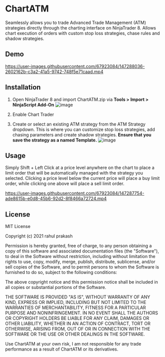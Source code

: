 # ChartATM
Seamlessly allows you to trade Advanced Trade Management (ATM) strategies directly through the charting interface on NinjaTrader 8. Allows chart execution of orders with custom stop loss strategies, chase rules and shadow strategies.

## Demo

https://user-images.githubusercontent.com/67923084/147288036-2602162b-c3a2-41a5-9742-748f5e71caad.mp4


## Installation
1. Open NinjaTrader 8 and import ChartATM.zip via **Tools > Import > NinjaScript Add-On**
![image](https://user-images.githubusercontent.com/67923084/147281220-d916fdd6-3f01-4a14-837d-93b98fec0791.png)

2. Enable Chart Trader

3. Create or select an existing ATM strategy from the ATM Strategy dropdown. This is where you can customize stop loss strategies, add chasing parameters and create shadow strategies. **Ensure that you save the strategy as a named Template.**
![image](https://user-images.githubusercontent.com/67923084/147284781-dacbc370-3f71-43aa-92e2-cc5dc92678f9.png)




## Usage
Simply Shift + Left Click at a price level anywhere on the chart to place a limit order that will be automatically managed with the strategy you selected. Clicking a price level below the current price will place a buy limit order, while clicking one above will place a sell limit order.

https://user-images.githubusercontent.com/67923084/147287754-ade8615b-e0d8-45b6-92d2-8f8466a72724.mp4


## License
MIT License

Copyright (c) 2021 rahul prakash

Permission is hereby granted, free of charge, to any person obtaining a copy
of this software and associated documentation files (the "Software"), to deal
in the Software without restriction, including without limitation the rights
to use, copy, modify, merge, publish, distribute, sublicense, and/or sell
copies of the Software, and to permit persons to whom the Software is
furnished to do so, subject to the following conditions:

The above copyright notice and this permission notice shall be included in all
copies or substantial portions of the Software.

THE SOFTWARE IS PROVIDED "AS IS", WITHOUT WARRANTY OF ANY KIND, EXPRESS OR
IMPLIED, INCLUDING BUT NOT LIMITED TO THE WARRANTIES OF MERCHANTABILITY,
FITNESS FOR A PARTICULAR PURPOSE AND NONINFRINGEMENT. IN NO EVENT SHALL THE
AUTHORS OR COPYRIGHT HOLDERS BE LIABLE FOR ANY CLAIM, DAMAGES OR OTHER
LIABILITY, WHETHER IN AN ACTION OF CONTRACT, TORT OR OTHERWISE, ARISING FROM,
OUT OF OR IN CONNECTION WITH THE SOFTWARE OR THE USE OR OTHER DEALINGS IN THE
SOFTWARE.

Use ChartATM at your own risk, I am not responsible for any trade performance as a result of ChartATM or its derivatives.
